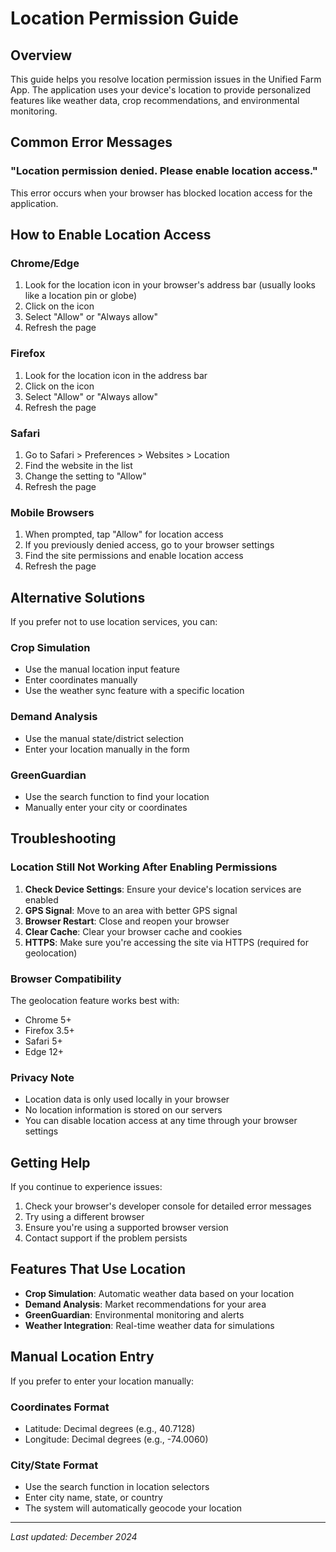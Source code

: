 # Location Permission Guide

## Overview

This guide helps you resolve location permission issues in the Unified Farm App. The application uses your device's location to provide personalized features like weather data, crop recommendations, and environmental monitoring.

## Common Error Messages

### "Location permission denied. Please enable location access."

This error occurs when your browser has blocked location access for the application.

## How to Enable Location Access

### Chrome/Edge
1. Look for the location icon in your browser's address bar (usually looks like a location pin or globe)
2. Click on the icon
3. Select "Allow" or "Always allow"
4. Refresh the page

### Firefox
1. Look for the location icon in the address bar
2. Click on the icon
3. Select "Allow" or "Always allow"
4. Refresh the page

### Safari
1. Go to Safari > Preferences > Websites > Location
2. Find the website in the list
3. Change the setting to "Allow"
4. Refresh the page

### Mobile Browsers
1. When prompted, tap "Allow" for location access
2. If you previously denied access, go to your browser settings
3. Find the site permissions and enable location access
4. Refresh the page

## Alternative Solutions

If you prefer not to use location services, you can:

### Crop Simulation
- Use the manual location input feature
- Enter coordinates manually
- Use the weather sync feature with a specific location

### Demand Analysis
- Use the manual state/district selection
- Enter your location manually in the form

### GreenGuardian
- Use the search function to find your location
- Manually enter your city or coordinates

## Troubleshooting

### Location Still Not Working After Enabling Permissions
1. **Check Device Settings**: Ensure your device's location services are enabled
2. **GPS Signal**: Move to an area with better GPS signal
3. **Browser Restart**: Close and reopen your browser
4. **Clear Cache**: Clear your browser cache and cookies
5. **HTTPS**: Make sure you're accessing the site via HTTPS (required for geolocation)

### Browser Compatibility
The geolocation feature works best with:
- Chrome 5+
- Firefox 3.5+
- Safari 5+
- Edge 12+

### Privacy Note
- Location data is only used locally in your browser
- No location information is stored on our servers
- You can disable location access at any time through your browser settings

## Getting Help

If you continue to experience issues:

1. Check your browser's developer console for detailed error messages
2. Try using a different browser
3. Ensure you're using a supported browser version
4. Contact support if the problem persists

## Features That Use Location

- **Crop Simulation**: Automatic weather data based on your location
- **Demand Analysis**: Market recommendations for your area
- **GreenGuardian**: Environmental monitoring and alerts
- **Weather Integration**: Real-time weather data for simulations

## Manual Location Entry

If you prefer to enter your location manually:

### Coordinates Format
- Latitude: Decimal degrees (e.g., 40.7128)
- Longitude: Decimal degrees (e.g., -74.0060)

### City/State Format
- Use the search function in location selectors
- Enter city name, state, or country
- The system will automatically geocode your location

---

*Last updated: December 2024* 